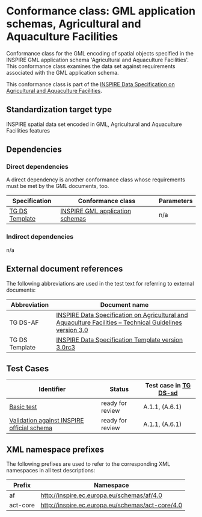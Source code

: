 # Conformance class: GML application schemas, Agricultural and Aquaculture Facilities

Conformance class for the GML encoding of spatial objects specified in the INSPIRE GML application schema 'Agricultural and Aquaculture Facilities'. This conformance class examines the data set against requirements associated with the GML application schema.

This conformance class is part of the [INSPIRE Data Specification on Agricultural and Aquaculture Facilities](../README.md).

## Standardization target type

INSPIRE spatial data set encoded in GML, Agricultural and Aquaculture Facilities features

## Dependencies

### Direct dependencies

A direct dependency is another conformance class whose requirements must be met by the GML documents, too.

| Specification | Conformance class | Parameters | 
| ------------- | ----------------- | ---------- |
| [TG DS Template](#ref_TG_DS_tmpl) | [INSPIRE GML application schemas](http://inspire.ec.europa.eu/id/ats/data/3.0rc3/schemas) | n/a |

### Indirect dependencies

n/a
 
## External document references

The following abbreviations are used in the test text for referring to external documents:

Abbreviation                     | Document name
-------------------------------- | --------------------------------------------------
TG DS-AF <a name="ref_TG_DS_AF"></a>   | [INSPIRE Data Specification on Agricultural and Aquaculture Facilities – Technical Guidelines version 3.0](https://inspire.ec.europa.eu/documents/Data_Specifications/INSPIRE_DataSpecification_AF_v3.0.pdf)
TG DS Template <a name="ref_TG_DS_tmpl"></a>   | [INSPIRE Data Specification Template version 3.0rc3](http://inspire.jrc.ec.europa.eu/documents/Data_Specifications/INSPIRE_DataSpecification_Template_v3.0rc3.pdf)

## Test Cases

| Identifier                                                        | Status   | Test case in [TG DS-sd](#ref_TG_DS_AF)  |
| ----------------------------------------------------------------- | -------- | ------------ |
| [Basic test](./basic.md)  | ready for review  | A.1.1, (A.6.1)  |
| [Validation against INSPIRE official schema](./official-schema-validation.md)  | ready for review  | A.1.1, (A.6.1)  |

## XML namespace prefixes <a name="namespaces"></a>

The following prefixes are used to refer to the corresponding XML namespaces in all test descriptions:

Prefix         | Namespace
-------------- | -------------------------------------------------
af             | http://inspire.ec.europa.eu/schemas/af/4.0
act-core       | http://inspire.ec.europa.eu/schemas/act-core/4.0
